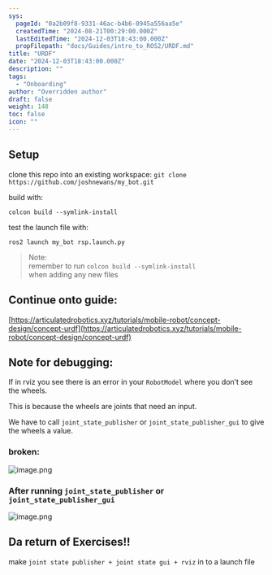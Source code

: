 ```yaml
---
sys:
  pageId: "0a2b09f8-9331-46ac-b4b6-0945a556aa5e"
  createdTime: "2024-08-21T00:29:00.000Z"
  lastEditedTime: "2024-12-03T18:43:00.000Z"
  propFilepath: "docs/Guides/intro_to_ROS2/URDF.md"
title: "URDF"
date: "2024-12-03T18:43:00.000Z"
description: ""
tags:
  - "Onboarding"
author: "Overridden author"
draft: false
weight: 148
toc: false
icon: ""
---
```


## Setup

clone this repo into an existing workspace:
`git clone https://github.com/joshnewans/my_bot.git`

build with:

`colcon build --symlink-install`

test the launch file with:

`ros2 launch my_bot rsp.launch.py`

> Note:  
> remember to run `colcon build --symlink-install`  
> when adding any new files

## Continue onto guide:

[https://articulatedrobotics.xyz/tutorials/mobile-robot/concept-design/concept-urdf](https://articulatedrobotics.xyz/tutorials/mobile-robot/concept-design/concept-urdf)

## Note for debugging:

If in rviz you see there is an error in your `RobotModel` where you don’t see the wheels.

This is because the wheels are joints that need an input. 

We have to call `joint_state_publisher` or `joint_state_publisher_gui` to give the wheels a value.

### broken:

![image.png](https://prod-files-secure.s3.us-west-2.amazonaws.com/d518164a-d88e-44d1-a4ee-3adb3bd8bce0/96a1d089-1f17-4dbf-8563-f2aef56a4d37/image.png?X-Amz-Algorithm=AWS4-HMAC-SHA256&X-Amz-Content-Sha256=UNSIGNED-PAYLOAD&X-Amz-Credential=ASIAZI2LB466QVKJDDLN%2F20250128%2Fus-west-2%2Fs3%2Faws4_request&X-Amz-Date=20250128T210112Z&X-Amz-Expires=3600&X-Amz-Security-Token=IQoJb3JpZ2luX2VjEHUaCXVzLXdlc3QtMiJIMEYCIQD3wteLEbCKMlIvjpzHVnJ5Wxoh5tcgnaJFx%2FmhQj%2Bm6QIhAJa5K2e3Y8vC%2BNhYY2TjwDsWxKUgEh6dnHZn9ff1C3FMKv8DCH4QABoMNjM3NDIzMTgzODA1IgyEGtdM2yOVWdpHrPoq3ANa1llJgpzqlZtT4J6oEkkeXqV9KR3qwUecLr%2FD5KvFqg%2BsxTgc3LtgWvKtNSnAjDsLIGDfZq5jvu3b3v9KgilrN%2BPtCSJlrrYuqheRnhnkSaQSuqgp8u1oOwXjBaRLaiG6EJmgMyZWXclKr7fvRizjq1Vw%2FF9yfBhBvEK8Kn%2BbeVGOMAF0ip6TLMD%2BerXtPKoLk7YRSSJFQFSaaPdWabuIwkmugOjDnLN%2Bfug3%2FiV8lI0VBYXXttwflZPNuX2OBmTSRGuVowNRXf51OauwuUff4lw4u8Odkkv0rYpbXowCsM5nHDQgmeXghKjtpprTNsWPgX6mccYLAoc8PsY5irZlPylSvW1P8BVqDhPphLPerSdRBSduLL5DUS6TmW3WV7o%2BT%2BudP1xutl21MgVOQJLy6jUg%2BsVpKLf8Bl%2BofTGR%2F0RCfycfdMzMboMg3Phg7JeacrXiLr1m9B1AzFjcaZlcI%2BePHoMBZrXXFgPZwCGxag%2FWvgO38%2Bz4FYgHp3LenaKaWqSBBb9eMVoEurWO02ZRNCSqjqFWxnJRfeTGBOfkeR9E10jvVRbDZUnITcbV74cP5iDu%2BTn9u2yiZSbFKXWePYsX3GCE%2BYElrN7F3yafNuuFRKTJnvDpEzdovTDx%2B%2BS8BjqkAVT0DL5ScPMElKHi9DBktqSUffkFnzT2g9JERb49eF5GiZ%2F5cIvuz3TnGvrsjrO1HJKrT86I1E5MwVGb6sADoCfq1%2BV4cGOUdC87uFj6hcFiIwueWqp1SrESRvD%2F43XmtNuNaG5%2BaVtraavTuLZkT4q0nVPYELQYA%2BiHrOpMagKifu0oF97xkESZm%2F%2FE%2FJZHWbSJCofmc%2Br%2Bmb%2FPBXZ3Edidh2Ez&X-Amz-Signature=b5e377c4e3eed1fa7670f78e11758beafbe4d69f77a156f10ad37ea24a374ccc&X-Amz-SignedHeaders=host&x-id=GetObject)

### After running `joint_state_publisher` or `joint_state_publisher_gui`

![image.png](https://prod-files-secure.s3.us-west-2.amazonaws.com/d518164a-d88e-44d1-a4ee-3adb3bd8bce0/130c99c7-1b0b-4031-9953-844fc3950ff4/image.png?X-Amz-Algorithm=AWS4-HMAC-SHA256&X-Amz-Content-Sha256=UNSIGNED-PAYLOAD&X-Amz-Credential=ASIAZI2LB466QVKJDDLN%2F20250128%2Fus-west-2%2Fs3%2Faws4_request&X-Amz-Date=20250128T210112Z&X-Amz-Expires=3600&X-Amz-Security-Token=IQoJb3JpZ2luX2VjEHUaCXVzLXdlc3QtMiJIMEYCIQD3wteLEbCKMlIvjpzHVnJ5Wxoh5tcgnaJFx%2FmhQj%2Bm6QIhAJa5K2e3Y8vC%2BNhYY2TjwDsWxKUgEh6dnHZn9ff1C3FMKv8DCH4QABoMNjM3NDIzMTgzODA1IgyEGtdM2yOVWdpHrPoq3ANa1llJgpzqlZtT4J6oEkkeXqV9KR3qwUecLr%2FD5KvFqg%2BsxTgc3LtgWvKtNSnAjDsLIGDfZq5jvu3b3v9KgilrN%2BPtCSJlrrYuqheRnhnkSaQSuqgp8u1oOwXjBaRLaiG6EJmgMyZWXclKr7fvRizjq1Vw%2FF9yfBhBvEK8Kn%2BbeVGOMAF0ip6TLMD%2BerXtPKoLk7YRSSJFQFSaaPdWabuIwkmugOjDnLN%2Bfug3%2FiV8lI0VBYXXttwflZPNuX2OBmTSRGuVowNRXf51OauwuUff4lw4u8Odkkv0rYpbXowCsM5nHDQgmeXghKjtpprTNsWPgX6mccYLAoc8PsY5irZlPylSvW1P8BVqDhPphLPerSdRBSduLL5DUS6TmW3WV7o%2BT%2BudP1xutl21MgVOQJLy6jUg%2BsVpKLf8Bl%2BofTGR%2F0RCfycfdMzMboMg3Phg7JeacrXiLr1m9B1AzFjcaZlcI%2BePHoMBZrXXFgPZwCGxag%2FWvgO38%2Bz4FYgHp3LenaKaWqSBBb9eMVoEurWO02ZRNCSqjqFWxnJRfeTGBOfkeR9E10jvVRbDZUnITcbV74cP5iDu%2BTn9u2yiZSbFKXWePYsX3GCE%2BYElrN7F3yafNuuFRKTJnvDpEzdovTDx%2B%2BS8BjqkAVT0DL5ScPMElKHi9DBktqSUffkFnzT2g9JERb49eF5GiZ%2F5cIvuz3TnGvrsjrO1HJKrT86I1E5MwVGb6sADoCfq1%2BV4cGOUdC87uFj6hcFiIwueWqp1SrESRvD%2F43XmtNuNaG5%2BaVtraavTuLZkT4q0nVPYELQYA%2BiHrOpMagKifu0oF97xkESZm%2F%2FE%2FJZHWbSJCofmc%2Br%2Bmb%2FPBXZ3Edidh2Ez&X-Amz-Signature=fc90b090b5590d07d33a7c4b7db8ca2162d44cf75e1766cb1044fa2967c1b441&X-Amz-SignedHeaders=host&x-id=GetObject)

## Da return of Exercises!!

make `joint state publisher + joint state gui + rviz` in to a launch file

